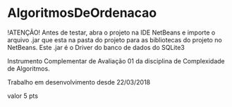 # AlgoritmosDeOrdenacao

!ATENÇÃO! Antes de testar, abra o projeto na IDE NetBeans e importe o arquivo .jar que esta na pasta do projeto para as bibliotecas do projeto no NetBeans.  Este .jar é o Driver do banco de dados do SQLite3


Instrumento Complementar de Avaliação 01 da disciplina de Complexidade de Algoritmos.

Trabalho em desenvolvimento desde 22/03/2018

valor 5 pts
